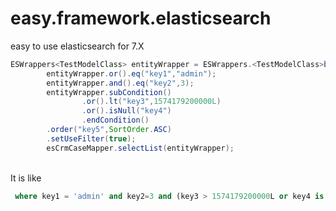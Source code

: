# easy.framework.elasticsearch
easy to use elasticsearch for 7.X

```java
ESWrappers<TestModelClass> entityWrapper = ESWrappers.<TestModelClass>build();
        entityWrapper.or().eq("key1","admin");
        entityWrapper.and().eq("key2",3);
        entityWrapper.subCondition()
                .or().lt("key3",1574179200000L)
                .or().isNull("key4")
                .endCondition()
        .order("key5",SortOrder.ASC)
        .setUseFilter(true);
        esCrmCaseMapper.selectList(entityWrapper);
```


​        
It is like

```sql
 where key1 = 'admin' and key2=3 and (key3 > 1574179200000L or key4 is null) order by key5 asc 
```

